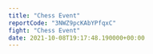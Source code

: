 ```yaml
---
title: "Chess Event"
reportCode: "3NWZ9pcKAbYPfqxC"
fight: "Chess Event"
date: 2021-10-08T19:17:48.190000+00:00
---
```

